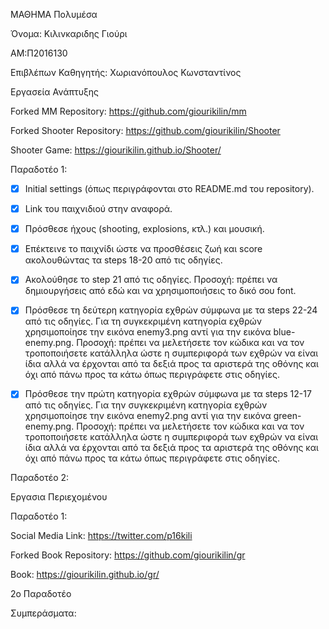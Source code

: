 ΜΑΘΗΜΑ Πολυμέσα

Όνομα: Κιλινκαριδης Γιούρι

ΑΜ:Π2016130

Επιβλέπων Καθηγητής: Χωριανόπουλος Κωνσταντίνος

Εργασεία Ανάπτυξης

Forked ΜΜ Repository: https://github.com/giourikilin/mm

Forked Shooter Repository: https://github.com/giourikilin/Shooter

Shooter Game: https://giourikilin.github.io/Shooter/

Παραδοτέο 1:

- [x]  Initial settings (όπως περιγράφονται στο README.md του repository).
- [x]  Link του παιχνιδιού στην αναφορά.
- [x]  Πρόσθεσε ήχους (shooting, explosions, κτλ.) και μουσική.
- [x]  Επέκτεινε το παιχνίδι ώστε να προσθέσεις ζωή και score ακολουθώντας τα steps 18-20 από τις οδηγίες.
- [x]  Ακολούθησε το step 21 από τις οδηγίες. Προσοχή: πρέπει να δημιουργήσεις από εδώ και να χρησιμοποιήσεις το δικό σου font.
       
- [x]  Πρόσθεσε τη δεύτερη κατηγορία εχθρών σύμφωνα με τα steps 22-24 από τις οδηγίες. Για τη συγκεκριμένη κατηγορία 
       εχθρών χρησιμοποίησε την εικόνα enemy3.png αντί για την εικόνα blue-enemy.png. Προσοχή: πρέπει να μελετήσετε 
       τον κώδικα και να τον τροποποιήσετε κατάλληλα ώστε η συμπεριφορά των εχθρών να είναι ίδια αλλά να έρχονται 
       από τα δεξιά προς τα αριστερά της οθόνης και όχι από πάνω προς τα κάτω όπως περιγράφετε στις οδηγίες.
       
- [x]  Πρόσθεσε την πρώτη κατηγορία εχθρών σύμφωνα με τα steps 12-17 από τις οδηγίες. Για την συγκεκριμένη κατηγορία 
       εχθρών χρησιμοποίησε την εικόνα enemy2.png αντί για την εικόνα green-enemy.png. Προσοχή: πρέπει να μελετήσετε 
       τον κώδικα και να τον τροποποιήσετε κατάλληλα ώστε η συμπεριφορά των εχθρών να είναι ίδια αλλά να έρχονται 
       από τα δεξιά προς τα αριστερά της οθόνης και όχι από πάνω προς τα κάτω όπως περιγράφετε στις οδηγίες.


Παραδοτέο 2:

Εργασια Περιεχομένου

Παραδοτέο 1:

Social Media Link: https://twitter.com/p16kili

Forked Book Repository: https://github.com/giourikilin/gr

Book: https://giourikilin.github.io/gr/


2o Παραδοτέο


Συμπεράσματα:
